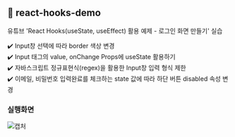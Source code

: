 ## 📁 react-hooks-demo
유튜브 'React Hooks(useState, useEffect) 활용 예제 - 로그인 화면 만들기' 실습

✔️ Input창 선택에 따라 border 색상 변경<br/>
✔️ Input 태그의 value, onChange Props에 useState 활용하기<br/>
✔️ 자바스크립트 정규표현식(regex)을 활용한 Input창 입력 형식 제한<br/>
✔️ 이메일, 비밀번호 입력완료를 체크하는 state 값에 따라 하단 버튼 disabled 속성 변경

### 실행화면
![캡처](https://github.com/user-attachments/assets/7fefa796-c9ab-4842-81b4-d65a1144035b)
